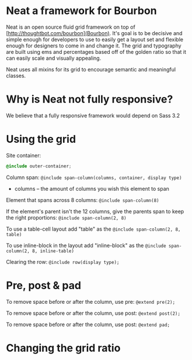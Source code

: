 Neat a framework for Bourbon
================

Neat is an open source fluid grid framework on top of [http://thoughtbot.com/bourbon](Bourbon). It's goal is to be decisive and simple enough for developers to use to easily get a layout set and flexible enough for designers to come in and change it. The grid and typography are built using ems and percentages based off of the golden ratio so that it can easily scale and visually appealing. 

Neat uses all mixins for its grid to encourage semantic and meaningful classes.

Why is Neat not fully responsive?
===
We believe that a fully responsive framework would depend on Sass 3.2 

Using the grid
===
Site container:
```css
@include outer-container;
```

Column span:
``` @include span-column(columns, container, display type) ```
* columns – the amount of columns you wish this element to span


Element that spans across 8 columns:
``` @include span-column(8) ```

If the element's parent isn't the 12 columns, give the parents span to keep the right proportions:
` @include span-column(2, 8) `

To use a table-cell layout add "table" as the
` @include span-column(2, 8, table) `

To use inline-block in the layout add "inline-block" as the
` @include span-column(2, 8, inline-table) `

Clearing the row:
` @include row(display type); `

Pre, post & pad
===

To remove space before or after the column, use pre:
` @extend pre(2); `

To remove space before or after the column, use post:
` @extend post(2); `

To remove space before or after the column, use post:
` @extend pad; `

Changing the grid ratio
===
